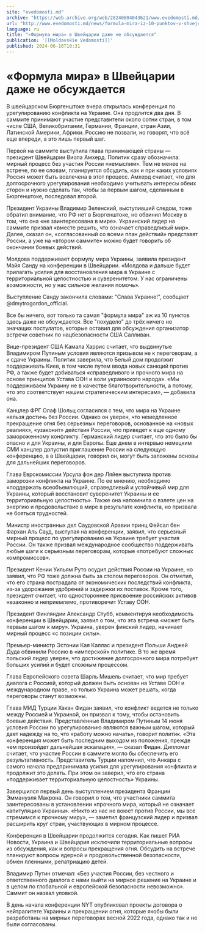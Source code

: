 ```yaml
---
site: "evedomosti.md"
archive: "https://web.archive.org/web/20240804043621/www.evedomosti.md/news/formula-mira-iz-10-punktov-v-shvejcarii-dazhe-ne-obsuzhdaets"
url: "http://www.evedomosti.md/news/formula-mira-iz-10-punktov-v-shvejcarii-dazhe-ne-obsuzhdaets"
language: ru
title: "«Формула мира» в Швейцарии даже не обсуждается"
publication: '[[Moldavskie Vedomosti]]'
published: 2024-06-16T10:31
---
```


# «Формула мира» в Швейцарии даже не обсуждается

В швейцарском Бюргенштоке вчера открылась конференция по урегулированию конфликта на Украине. Она продлится два дня. В саммите принимают участие представители около сотни стран, в том числе США, Великобритании, Германии, Франции, стран Азии, Латинской Америки, Африки. Россию не позвали, но говорят, что всё еще впереди, а это лишь первый шаг.

Первой на саммите выступила глава принимающей страны — президент Швейцарии Виола Амхерд. Политик сразу обозначила: мирный процесс без участия России «немыслим». Тем не менее на встрече, по ее словам, планируется обсудить, как и при каких условиях Россия может быть вовлечена в этот процесс. Амхерд считает, что для долгосрочного урегулирования необходимо учитывать интересы обеих сторон и нужно сделать так, чтобы за первым шагом, сделанным в Бюргенштоке, последовал второй.

Президент Украины Владимир Зеленский, выступивший следом, тоже обратил внимание, что РФ нет в Бюргенштоке, но обвинил Москву в том, что она «не заинтересована в мире». Украинский лидер на саммите призвал «вместе решить, что означает справедливый мир». Далее, сказал он, «согласованный со всеми план действий» представят России, а уже на «втором саммите» можно будет говорить об окончании боевых действий.

Молдова поддерживает формулу мира Украины, заявила президент Майя Санду на конференции в Швейцарии. «Молдова и дальше будет прилагать усилия для восстановления мира в Украине с территориальной целостностью и суверенитетом. У нас ограничены возможности, но у нас сильное желания помочь».

Выступление Санду закончила словами: "Слава Украине!", сообщает @dmytrogordon_official.

Все бы ничего, вот только та самая "формула мира" аж из 10 пунктов здесь даже не обсуждается. Все "похудело" до трёх ничего не значащих постулатов, которые оставил для обсуждения организатор встречи советник по нацбезопасности США Салливан.

Вице-президент США Камала Харрис считает, что выдвинутые Владимиром Путиным условия являются призывом не к переговорам, а к сдаче Украины. Политик заверила, что Белый дом продолжит поддерживать Киев, в том числе путем ввода новых санкций против РФ, а также будет добиваться «справедливого и прочного мира на основе принципов Устава ООН и воли украинского народа». «Мы поддерживаем Украину не в качестве благотворительности, а потому, что это соответствует нашим стратегическим интересам», — добавила она.

Канцлер ФРГ Олаф Шольц согласился с тем, что мира на Украине нельзя достичь без России. Однако он уверен, что немедленное прекращение огня без серьезных переговоров, основанное на «новых реалиях», «узаконит» действия России, что приведет к еще одному замороженному конфликту. Германский лидер считает, что это было бы опасно и для Украины, и для Европы. Еще днем в интервью немецким СМИ канцлер допустил приглашение России на следующую конференцию, а в Швейцарии, говорил он, могут быть заложены основы для дальнейших переговоров.

Глава Еврокомиссии Урсула фон дер Ляйен выступила против заморозки конфликта на Украине. По ее мнению, необходимо «поддержать всеобъемлющий, справедливый и устойчивый мир для Украины, который восстановит суверенитет Украины и ее территориальную целостность». Также она напомнила о взлете цен на энергию и продовольствие в мире в результате конфликта, но призвала не бояться трудностей.

Министр иностранных дел Саудовской Аравии принц Фейсал бен Фархан Аль Сауд, выступая на конференции, заявил, что серьезный мирный процесс по урегулированию на Украине требует участия России. Он также призвал международное сообщество поддерживать любые шаги к серьезным переговорам, которые «потребуют сложных компромиссов».

Президент Кении Уильям Руто осудил действия России на Украине, но заявил, что РФ тоже должна быть за столом переговоров. Он отметил, что его страна пострадала от экономических последствий конфликта, из-за удорожания удобрений и задержки их поставок. Кроме того, президент считает, что одностороннее присвоение российских активов незаконно и неприемлемо, противоречит Уставу ООН.

Президент Финляндии Александр Стубб, комментируя необходимость конференции в Швейцарии, заявил о том, что эта встреча «может быть первым шагом к миру». Украина, уверен финский лидер, начинает мирный процесс «с позиции силы».

Премьер-министр Эстонии Кая Каллас и президент Польши Анджей Дуда обвинили Россию в «имперской» политике. В то же время польский лидер уверен, что достижение долгосрочного мира потребует больших усилий и будет сложным процессом.

Глава Европейского совета Шарль Мишель считает, что мир требует диалога с Россией, который должен быть основан на Уставе ООН и международном праве, но только Украина может решать, когда переговоры станут возможны.

Глава МИД Турции Хакан Фидан заявил, что конфликт ведется не только между Россией и Украиной, он призвал к тому, чтобы остановить боевые действия. Представленные Владимиром Путиным 14 июня условия России по урегулированию являются важным шагом, который дает надежду на то, что «работу можно начать», говорит политик. «Эта конференция может быть последним выходом из положения, прежде чем произойдет дальнейшая эскалация», — сказал Фидан. Дипломат считает, что участие России в саммите могло бы обеспечить его результативность. Представитель Турции напомнил, что Анкара с самого начала предпринимала усилия для урегулирования конфликта и продолжит это делать. При этом он заверил, что его страна «поддерживает территориальную целостность» Украины.

Завершился первый день выступлением президента Франции Эммануэля Макрона. Он говорил о том, что участники саммита заинтересованы в установлении «прочного мира, который не означает капитуляцию Украины». «Никто из нас не воюет против России, мы все стремимся к прочному миру», — заметил французский лидер и призвал расширить круг стран, участвующих в мирном процессе.

Конференция в Швейцарии продолжится сегодня. Как пишет РИА Новости, Украина и Швейцария исключили территориальные вопросы из обсуждения, как и вопросы прекращения огня. Обсудить на встрече планируют вопросы ядерной и продовольственной безопасности, обмен пленными, репатриацию детей.

Владимир Путин отмечал: «Без участия России, без честного и ответственного диалога с нами выйти на мирное решение на Украине и в целом по глобальной и европейской безопасности невозможно». Саммит он назвал уловкой.

В день начала конференции NYT опубликовал проекты договора о нейтралитете Украины и прекращении огня, которые якобы были разработаны на мирных переговорах весной 2022 года, однако так и не были согласованы.